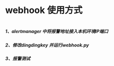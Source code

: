 # webhook 使用方式
#
#

##### 1、alertmanager 中将报警地址接入本机环境IP端口
##### 2、修改dingdingkey  并运行webhook.py
##### 3、报警测试
